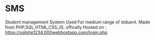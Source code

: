 # SMS
Student management System
Used For medium range of stduent.
Made from PHP,SQL,HTML,CSS,JS.
offically Hosted on : https://sqlphp1234.000webhostapp.com/login.php

